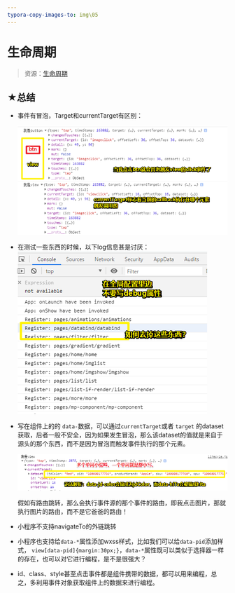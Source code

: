 ```yaml
---
typora-copy-images-to: img\05
---
```


# 生命周期

> 资源：[生命周期](https://tencentcloudbase.github.io/handbook/tcb14.html)





## ★总结

- 事件有冒泡，Target和currentTarget有区别：

  ![1570358872301](img/05/1570358872301.png)

- 在测试一些东西的时候，以下log信息甚是讨厌：![1570358491967](img/05/1570358491967.png)

- 写在组件上的的 `data-`数据，可以通过`currentTarget`或者 `target` 的dataset获取，后者一般不安全，因为如果发生冒泡，那么该dataset的值就是来自于源头的那个东西，而不是因为冒泡而触发事件执行的那个元素。

  ![1570359307368](img/05/1570359307368.png)

  假如有路由跳转，那么会执行事件源的那个事件的路由，即我点击图片，那就执行图片的路由，而不是它爸爸的路由！

- 小程序不支持navigateTo的外链跳转

- 小程序也支持给`data-*`属性添加wxss样式，比如我们可以给`data-pid`添加样式， `view[data-pid]{margin:30px;}`，`data-*`属性既可以类似于选择器一样的存在，也可以对它进行编程，是不是很强大？

- id、class、style甚至点击事件都是组件携带的数据，都可以用来编程，总之，多利用事件对象获取组件上的数据来进行编程。